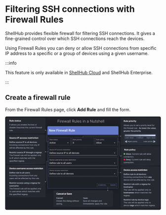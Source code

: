 # Filtering SSH connections with Firewall Rules

ShellHub provides flexible firewall for filtering SSH connections.
It gives a fine-grained control over which SSH connections reach the devices.

Using Firewall Rules you can deny or allow SSH connections
from specific IP address to a specific or a group of devices
using a given username.

:::info

This feature is only available in [ShellHub Cloud](https://shellhub.io)
and ShellHub Enterprise.

:::

## Create a firewall rule

From the Firewall Rules page, click **Add Rule** and fill the form.

![](/img/new-firewall-rule.png)

